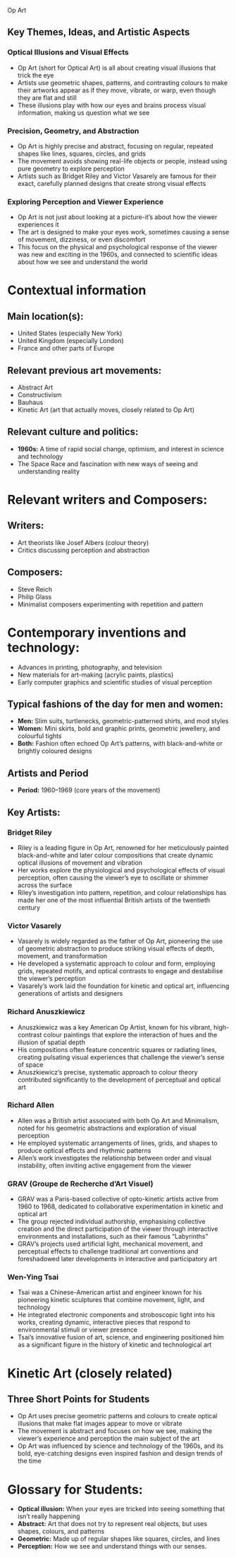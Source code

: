 Op Art
## Key Themes, Ideas, and Artistic Aspects
### Optical Illusions and Visual Effects
- Op Art (short for Optical Art) is all about creating visual illusions that trick the eye
- Artists use geometric shapes, patterns, and contrasting colours to make their artworks appear as if they move, vibrate, or warp, even though they are flat and still
- These illusions play with how our eyes and brains process visual information, making us question what we see
### Precision, Geometry, and Abstraction
- Op Art is highly precise and abstract, focusing on regular, repeated shapes like lines, squares, circles, and grids
- The movement avoids showing real-life objects or people, instead using pure geometry to explore perception
- Artists such as Bridget Riley and Victor Vasarely are famous for their exact, carefully planned designs that create strong visual effects
### Exploring Perception and Viewer Experience
- Op Art is not just about looking at a picture-it’s about how the viewer experiences it
- The art is designed to make your eyes work, sometimes causing a sense of movement, dizziness, or even discomfort
- This focus on the physical and psychological response of the viewer was new and exciting in the 1960s, and connected to scientific ideas about how we see and understand the world
# Contextual information
## Main location(s):
- United States (especially New York)
- United Kingdom (especially London)
- France and other parts of Europe
## Relevant previous art movements:
- Abstract Art
- Constructivism
- Bauhaus
- Kinetic Art (art that actually moves, closely related to Op Art)
## Relevant culture and politics:
- **1960s:** A time of rapid social change, optimism, and interest in science and technology
- The Space Race and fascination with new ways of seeing and understanding reality
# Relevant writers and Composers:
## Writers: 
- Art theorists like Josef Albers (colour theory)
- Critics discussing perception and abstraction
## Composers:
- Steve Reich
- Philip Glass 
- Minimalist composers experimenting with repetition and pattern
# Contemporary inventions and technology:
- Advances in printing, photography, and television
- New materials for art-making (acrylic paints, plastics)
- Early computer graphics and scientific studies of visual perception
## Typical fashions of the day for men and women:
- **Men:** Slim suits, turtlenecks, geometric-patterned shirts, and mod styles
- **Women:**  Mini skirts, bold and graphic prints, geometric jewellery, and colourful tights
- **Both:** Fashion often echoed Op Art’s patterns, with black-and-white or brightly coloured designs
## Artists and Period
- **Period:** 1960–1969 (core years of the movement)
## Key Artists:
### Bridget Riley
- Riley is a leading figure in Op Art, renowned for her meticulously painted black-and-white and later colour compositions that create dynamic optical illusions of movement and vibration
- Her works explore the physiological and psychological effects of visual perception, often causing the viewer’s eye to oscillate or shimmer across the surface
- Riley’s investigation into pattern, repetition, and colour relationships has made her one of the most influential British artists of the twentieth century
### Victor Vasarely
- Vasarely is widely regarded as the father of Op Art, pioneering the use of geometric abstraction to produce striking visual effects of depth, movement, and transformation
- He developed a systematic approach to colour and form, employing grids, repeated motifs, and optical contrasts to engage and destabilise the viewer’s perception
- Vasarely’s work laid the foundation for kinetic and optical art, influencing generations of artists and designers
### Richard Anuszkiewicz
- Anuszkiewicz was a key American Op Artist, known for his vibrant, high-contrast colour paintings that explore the interaction of hues and the illusion of spatial depth
- His compositions often feature concentric squares or radiating lines, creating pulsating visual experiences that challenge the viewer’s sense of space
- Anuszkiewicz’s precise, systematic approach to colour theory contributed significantly to the development of perceptual and optical art
### Richard Allen
- Allen was a British artist associated with both Op Art and Minimalism, noted for his geometric abstractions and exploration of visual perception
- He employed systematic arrangements of lines, grids, and shapes to produce optical effects and rhythmic patterns
- Allen’s work investigates the relationship between order and visual instability, often inviting active engagement from the viewer
### GRAV (Groupe de Recherche d’Art Visuel)
- GRAV was a Paris-based collective of opto-kinetic artists active from 1960 to 1968, dedicated to collaborative experimentation in kinetic and optical art
- The group rejected individual authorship, emphasising collective creation and the direct participation of the viewer through interactive environments and installations, such as their famous “Labyrinths”
- GRAV’s projects used artificial light, mechanical movement, and perceptual effects to challenge traditional art conventions and foreshadowed later developments in interactive and participatory art
### Wen-Ying Tsai
- Tsai was a Chinese-American artist and engineer known for his pioneering kinetic sculptures that combine movement, light, and technology
- He integrated electronic components and stroboscopic light into his works, creating dynamic, interactive pieces that respond to environmental stimuli or viewer presence
- Tsai’s innovative fusion of art, science, and engineering positioned him as a significant figure in the history of kinetic and technological art
# Kinetic Art (closely related)
## Three Short Points for Students
- Op Art uses precise geometric patterns and colours to create optical illusions that make flat images appear to move or vibrate
- The movement is abstract and focuses on how we see, making the viewer’s experience and perception the main subject of the art
- Op Art was influenced by science and technology of the 1960s, and its bold, eye-catching designs even inspired fashion and design trends of the time
# Glossary for Students:
- **Optical illusion:** When your eyes are tricked into seeing something that isn’t really happening
- **Abstract:** Art that does not try to represent real objects, but uses shapes, colours, and patterns
- **Geometric:** Made up of regular shapes like squares, circles, and lines
- **Perception:** How we see and understand things with our senses.